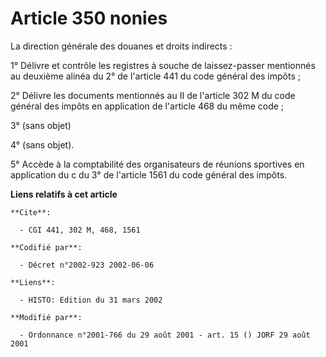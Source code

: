 # Article 350 nonies

La direction générale des douanes et droits indirects :

1° Délivre et contrôle les registres à souche de laissez-passer mentionnés au deuxième alinéa du 2° de l'article 441 du code
général des impôts ;

2° Délivre les documents mentionnés au II de l'article 302 M du code général des impôts en application de l'article 468 du
même code ;

3° (sans objet)

4° (sans objet).

5° Accède à la comptabilité des organisateurs de réunions sportives en application du c du 3° de l'article 1561 du code
général des impôts.

**Liens relatifs à cet article**

	**Cite**:

	  - CGI 441, 302 M, 468, 1561

	**Codifié par**:

	  - Décret n°2002-923 2002-06-06

	**Liens**:

	  - HISTO: Edition du 31 mars 2002

	**Modifié par**:

	  - Ordonnance n°2001-766 du 29 août 2001 - art. 15 () JORF 29 août 2001
